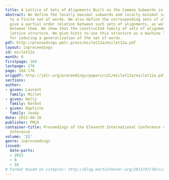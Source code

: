 ```yaml
---
title: A Lattice of Sets of Alignments Built on the Common Subwords in a Finite Language
abstract: We define the locally maximal subwords and locally minimal superwords common
  to a finite set of words. We also define the corresponding sets of alignments. We
  give a partial order relation between such sets of alignments, as well as two operations
  between them. We show that the constructed family of sets of alignments has the
  lattice structure. We give hints to use this structure as a machine learning basis
  for inducing a generalization of the set of words.
pdf: http://proceedings.pmlr.press/miclet12a/miclet12a.pdf
layout: inproceedings
id: miclet12a
month: 0
firstpage: 164
lastpage: 176
page: 164-176
origpdf: http://jmlr.org/proceedings/papers/v21/miclet12a/miclet12a.pdf
sections: 
author:
- given: Laurent
  family: Miclet
- given: Nelly
  family: Barbot
- given: Baptiste
  family: Jeudy
date: 2012-08-16
publisher: PMLR
container-title: Proceedings of the Eleventh International Conference on Grammatical
  Inference
volume: '21'
genre: inproceedings
issued:
  date-parts:
  - 2012
  - 8
  - 16
# Format based on citeproc: http://blog.martinfenner.org/2013/07/30/citeproc-yaml-for-bibliographies/
---
```

